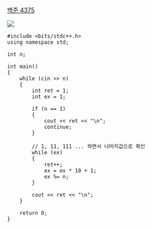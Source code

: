 [백준 4375](https://www.acmicpc.net/problem/4375)

<img src="https://skillicons.dev/icons?i=cpp" />

```
#include <bits/stdc++.h>
using namespace std;

int n;

int main()
{
    while (cin >> n)
    {
        int ret = 1;
        int ex = 1;

        if (n == 1)
        {
            cout << ret << "\n";
            continue;
        }

        // 1, 11, 111 ... 하면서 나머지값으로 확인
        while (ex)
        {
            ret++;
            ex = ex * 10 + 1;
            ex %= n;
        }

        cout << ret << "\n";
    }

    return 0;
}
```
